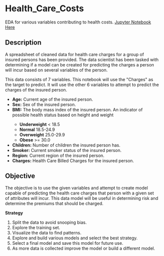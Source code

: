 # Health_Care_Costs
 EDA for various variables contributing to health costs. 
 [Jupyter Notebook Here](https://github.com/atomsc/Health_Care_Costs/blob/main/Health%20Care%20Charges.ipynb)
<a id = '1'> </a><h2>Description</h2>
<p>
A spreadsheet of cleaned data for health care charges for a group of insured persons has been provided. The data scientist has been tasked with determining if a model can be created for predicting the charges a person will incur based on several variables of the person.</p>
<p>This data consists of 7 variables. This notebook will use the "Charges" as the target to predict. It will use the other 6 variables to attempt to predict the charges of the insured person. 
</p>
<ul>
    <li><b>Age:</b> Current age of the insured person. </li>
    <li><b>Sex:</b> Sex of the insured person. </li>
    <li><b>BMI:</b> The body mass index of the insured person. An indicator of possible health status based on height and weight </li>
        <ul>
            <li><b>Underweight</b> < 18.5</li>
            <li><b>Normal</b> 18.5-24.9</li>
            <li><b>Overweight</b> 25.0-29.9</li>
            <li><b>Obese</b> >= 30.0</li> 
        </ul>
    <li><b>Children:</b> Number of children the insured person has. </li>
    <li><b>Smoker:</b> Current smoker status of the insured person. </li>
    <li><b>Region:</b> Current region of the insured person. </li>
    <li><b>Charges:</b> Health Care Billed Charges for the insured person. </li>
</ul>

<a id = '2'> </a><h2>Objective</h2>
<p>The objective is to use the given variables and attempt to create model capable of predicting the health care charges that person with a given set of attributes will incur. This data model will be useful in determining risk and determine the premiums that should be charged. </p>

<b>Strategy</b>
<ol>
    <li>Split the data to avoid snooping bias.</li>
    <li>Explore the training set.</li>
    <li>Visualize the data to find patterns.</li>
    <li>Explore and build various models and select the best strategy. </li>
    <li>Select a final model and save this model for future use. </li>
    <li>As more data is collected improve the model or build a different model.</li>
</ol>
